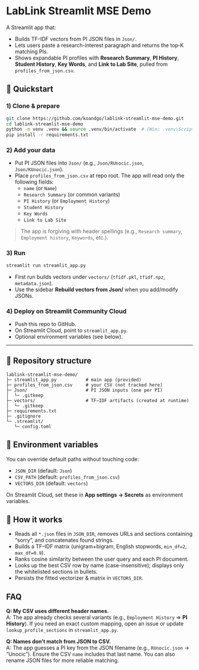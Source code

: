 # LabLink Streamlit MSE Demo

A Streamlit app that:
- Builds TF–IDF vectors from PI JSON files in `Json/`.
- Lets users paste a research-interest paragraph and returns the top‑K matching PIs.
- Shows expandable PI profiles with **Research Summary**, **PI History**, **Student History**, **Key Words**, and **Link to Lab Site**, pulled from `profiles_from_json.csv`.

## 🚀 Quickstart

### 1) Clone & prepare
```bash
git clone https://github.com/koandgo/lablink-streamlit-mse-demo.git
cd lablink-streamlit-mse-demo
python -m venv .venv && source .venv/bin/activate  # (Win: .venv\Scripts\activate)
pip install -r requirements.txt
```

### 2) Add your data
- Put PI JSON files into `Json/` (e.g., `Json/RUnocic.json`, `Json/KUnocic.json`).
- Place `profiles_from_json.csv` at repo root. The app will read only the following fields:
  - `name` (or `Name`)
  - `Research Summary` (or common variants)
  - `PI History` (or `Employment History`)
  - `Student History`
  - `Key Words`
  - `Link to Lab Site`

> The app is forgiving with header spellings (e.g., `Research summary`, `Employment history`, `Keywords`, etc.).

### 3) Run
```bash
streamlit run streamlit_app.py
```
- First run builds vectors under `vectors/` (`tfidf.pkl`, `tfidf.npz`, `metadata.json`).
- Use the sidebar **Rebuild vectors from Json/** when you add/modify JSONs.

### 4) Deploy on Streamlit Community Cloud
- Push this repo to GitHub.
- On Streamlit Cloud, point to `streamlit_app.py`.
- Optional environment variables (see below).

---

## 📁 Repository structure
```
lablink-streamlit-mse-demo/
├─ streamlit_app.py           # main app (provided)
├─ profiles_from_json.csv     # your CSV (not tracked here)
├─ Json/                      # PI JSON inputs (one per PI)
│  └─ .gitkeep
├─ vectors/                   # TF–IDF artifacts (created at runtime)
│  └─ .gitkeep
├─ requirements.txt
├─ .gitignore
└─ .streamlit/
   └─ config.toml
```

## 🔧 Environment variables
You can override default paths without touching code:
- `JSON_DIR` (default: `Json`)
- `CSV_PATH` (default: `profiles_from_json.csv`)
- `VECTORS_DIR` (default: `vectors`)

On Streamlit Cloud, set these in **App settings → Secrets** as environment variables.

## 🧠 How it works
- Reads all `*.json` files in `JSON_DIR`, removes URLs and sections containing “sorry”, and concatenates found strings.
- Builds a TF–IDF matrix (unigram+bigram, English stopwords, `min_df=2`, `max_df=0.9`).
- Ranks cosine similarity between the user query and each PI document.
- Looks up the best CSV row by name (case-insensitive); displays only the whitelisted sections in bullets.
- Persists the fitted vectorizer & matrix in `VECTORS_DIR`.


## FAQ
**Q: My CSV uses different header names.**  
A: The app already checks several variants (e.g., `Employment History` ⇒ **PI History**). If you need an exact custom mapping, open an issue or update `lookup_profile_sections` in `streamlit_app.py`.

**Q: Names don’t match from JSON to CSV.**  
A: The app guesses a PI key from the JSON filename (e.g., `RUnocic.json` → “Unocic”). Ensure the CSV `name` includes that last name. You can also rename JSON files for more reliable matching.
